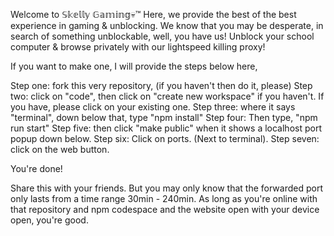 Welcome to 𝕊𝕜𝕖𝕝𝕝𝕪 𝔾𝕒𝕞𝕚𝕟𝕘💀™
Here, we provide the best of the best experience in gaming & unblocking. We know that you may be desperate, in search of something unblockable, well, you have us!
Unblock your school computer & browse privately with our lightspeed killing proxy!


If you want to make one, I will provide the steps below here,



Step one: fork this very repository, (if you haven't then do it, please)
Step two: click on "code", then click on "create new workspace" if you haven't. If you have, please click on your existing one.
Step three: where it says "terminal", down below that, type "npm install"
Step four: Then type, "npm run start"
Step five: then click "make public" when it shows a localhost port popup down below.
Step six: Click on ports. (Next to terminal).
Step seven: click on the web button.

You're done!

Share this with your friends. But you may only know that the forwarded port only lasts from a time range 30min - 240min. As long as you're online with that repository and npm codespace and the website open with your device open, you're good.
